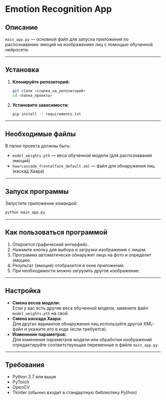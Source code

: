# Emotion Recognition App

## Описание

`main_app.py` — основной файл для запуска приложения по распознаванию эмоций на изображениях лиц с помощью обученной нейросети.

---

## Установка

1. **Клонируйте репозиторий:**
   ```bash
   git clone <ссылка_на_репозиторий>
   cd <папка_проекта>
   ```

2. **Установите зависимости:**
   ```bash
   pip install -r requirements.txt
   ```

---

## Необходимые файлы

В папке проекта должны быть:
- `model_weights.pth` — веса обученной модели (для распознавания эмоций)
- `haarcascade_frontalface_default.xml` — файл для обнаружения лиц (каскад Хаара)

---

## Запуск программы

Запустите приложение командой:
```bash
python main_app.py
```

---

## Как пользоваться программой

1. Откроется графический интерфейс.
2. Нажмите кнопку для выбора и загрузки изображения с лицом.
3. Программа автоматически обнаружит лицо на фото и определит эмоцию.
4. Результат (эмоция) отобразится в окне приложения.
5. При необходимости можно загрузить другое изображение.

---

## Настройка

- **Смена весов модели:**  
  Если у вас есть другие веса обученной модели, замените файл `model_weights.pth` на свой.
- **Смена каскада Хаара:**  
  Для других вариантов обнаружения лиц используйте другой XML-файл и укажите его в коде (если требуется).
- **Изменение параметров:**  
  Для изменения параметров модели или обработки изображений отредактируйте соответствующие переменные в файле `main_app.py`.

---

## Требования

- Python 3.7 или выше
- PyTorch
- OpenCV
- Tkinter (обычно входит в стандартную библиотеку Python)

